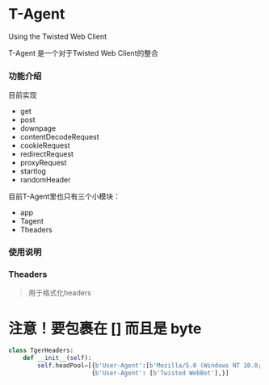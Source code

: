 # T-Agent
Using the Twisted Web Client

T-Agent 是一个对于Twisted Web Client的整合

### 功能介绍

目前实现

* get
* post
* downpage
* contentDecodeRequest
* cookieRequest    
* redirectRequest 
* proxyRequest
* startlog
* randomHeader

目前T-Agent里也只有三个小模块：

* app
* Tagent
* Theaders

### 使用说明

### Theaders

> 用于格式化headers

# 注意！要包裹在 [] 而且是 byte
```python
class TgerHeaders:
    def __init__(self):
        self.headPool=[{b'User-Agent':[b'Mozilla/5.0 (Windows NT 10.0; WOW64) AppleWebKit/537.36 (KHTML,likeGecko)Chrome/63.0.3239.26Safari/537.36 Core/1.63.6726.400 QQBrowser/10.2.2265.400']},
                       {b'User-Agent': [b'Twisted WebBot'],}]
```

